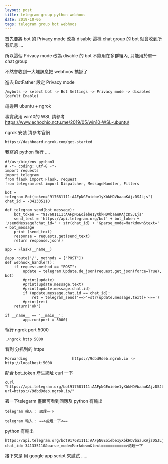 ```yaml
---
layout: post
title: telegram group python webhoos 
date: 2019-10-05
tags: telegram group bot webhoos
---
```


首先要將 bot 的 Privacy mode 改為 disable 這樣 chat group 的 bot 就會收到所有訊息 ...

所以這個 Privacy mode 改為 disable 的 bot 不能用在多群組內, 只能用於單一 chat group

不然會收到一大堆訊息把 webhoos 搞掛了

進去 BotFather 設定 Privacy mode 
```
/mybots -> select bot -> Bot Settings -> Privacy mode -> disabled (defult Enable)
```

這邊用 ubuntu +  ngrok 

事實我用 win10的 WSL 請參考 https://www.echochio.nctu.me/2019/05/win10-WSL-ubuntu/

ngrok 安裝 清參考官網
```
https://dashboard.ngrok.com/get-started
```

我寫的 python 執行 ....
```
#!/usr/bin/env python3
# -*- coding: utf-8 -*-
import requests
import telegram
from flask import Flask, request
from telegram.ext import Dispatcher, MessageHandler, Filters

bot = telegram.Bot(token="917681111:AAFpNGEoiebe1yXbkHDVbaauKAjzDSJLjs")
chat_id = -341335110

def telegram_send(bot_message):
    bot_token = "917681111:AAFpNGEoiebe1yXbkHDVbaauKAjzDSJLjs"
    send_text = 'https://api.telegram.org/bot' + bot_token + '/sendMessage?chat_id=' + str(chat_id) + '&parse_mode=Markdown&text=' + bot_message
    print (send_text)
    response = requests.get(send_text)
    return response.json()

app = Flask(__name__)

@app.route('/', methods = ["POST"])
def webhook_handler():
    if request.method == "POST":
        update = telegram.Update.de_json(request.get_json(force=True), bot)
        #print(update)
        #print(update.message.text)
        #print(update.message.chat.id)
        if (update.message.chat.id == chat_id):
            ret = telegram_send('==>'+str(update.message.text)+'<==')
        #print(ret)
    return('ok')

if __name__ == '__main__':
        app.run(port = 5000)
```

執行 ngrok port 5000

```
./ngrok http 5000
```

看到 分抓到的 https
```
Forwarding                    https://9dbd9deb.ngrok.io -> http://localhost:5000
```

配合 bot_token 產生網址 curl 一下
```
curl "https://api.telegram.org/bot917681111:AAFpNGEoiebe1yXbkHDVbaauKAjzDSJLjs/setWebhook?url=https://9dbd9deb.ngrok.io/"
```

丟一下telegarm 畫面可看到回應及 python 有輸出

```
telegram 輸入 : 處理一下

telegram 輸入 : ==>處理一下<==

```


python 有輸出
```
https://api.telegram.org/bot917681111:AAFpNGEoiebe1yXbkHDVbaauKAjzDSJLjs/sendMessage?chat_id=-341335110&parse_mode=Markdown&text===========>處理一下
```

接下來是 用 google app script 來試試 .....

